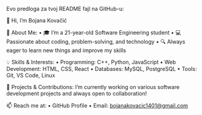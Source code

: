 Evo predloga za tvoj README fajl na GitHub-u:

👋 Hi, I’m Bojana Kovačić

📌 About Me:
	•	🎓 I’m a 21-year-old Software Engineering student
	•	💻 Passionate about coding, problem-solving, and technology
	•	🔍 Always eager to learn new things and improve my skills

💡 Skills & Interests:
	•	Programming: C++, Python, JavaScript
	•	Web Development: HTML, CSS, React
	•	Databases: MySQL, PostgreSQL
	•	Tools: Git, VS Code, Linux

🚀 Projects & Contributions:
I’m currently working on various software development projects and always open to collaboration!

📫 Reach me at:
	•	GitHub Profile
	•	Email: bojanakovacic1401@gmail.com
